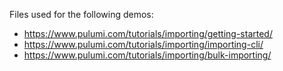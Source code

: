 Files used for the following demos:
- https://www.pulumi.com/tutorials/importing/getting-started/
- https://www.pulumi.com/tutorials/importing/importing-cli/
- https://www.pulumi.com/tutorials/importing/bulk-importing/
